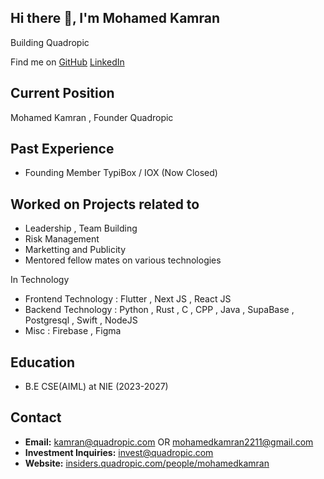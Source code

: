 ## Hi there 👋, I'm Mohamed Kamran

Building Quadropic

Find me on
[GitHub](https://github.com/MohamedKamran/)
[LinkedIn](https://www.linkedin.com/in/mohamedkamran/)

## Current Position

Mohamed Kamran , Founder Quadropic

## Past Experience

- Founding Member TypiBox / IOX (Now Closed)

## Worked on Projects related to

- Leadership , Team Building
- Risk Management
- Marketting and Publicity
- Mentored fellow mates on various technologies

In Technology
- Frontend Technology : Flutter , Next JS , React JS
- Backend Technology : Python , Rust , C , CPP , Java , SupaBase , Postgresql , Swift , NodeJS
- Misc : Firebase , Figma

## Education

- B.E CSE(AIML) at NIE (2023-2027)
  
## Contact

- **Email:** [kamran@quadropic.com](kamran@quadropic.com) OR [mohamedkamran2211@gmail.com](mohamedkamran2211@gmail.com)
- **Investment Inquiries:** invest@quadropic.com
- **Website:** [insiders.quadropic.com/people/mohamedkamran](insiders.quadropic.com/people/mohamedkamran)
